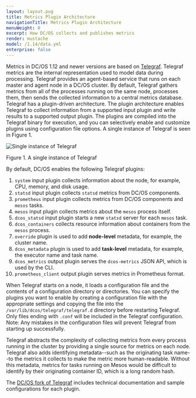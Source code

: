 ```yaml
---
layout: layout.pug
title: Metrics Plugin Architecture
navigationTitle: Metrics Plugin Architecture
menuWeight: 0
excerpt: How DC/OS collects and publishes metrics
render: mustache
model: /1.14/data.yml
enterprise: false
---
```


Metrics in DC/OS 1.12 and newer versions are based on [Telegraf](https://github.com/dcos/telegraf). Telegraf metrics are the internal representation used to model data during processing. Telegraf provides an agent-based service that runs on each master and agent node in a DC/OS cluster. By default, Telegraf gathers metrics from all of the processes running on the same node, processes them, then sends the collected information to a central metrics database. Telegraf has a plugin-driven architecture. The plugin architecture enables Telegraf to collect information from a supported input plugin and write results to a supported output plugin. The plugins are compiled into the Telegraf binary for execution, and you can selectively enable and customize plugins using configuration file options. A single instance of Telegraf is seen in Figure 1. 

![Single instance of Telegraf](/mesosphere/dcos/1.14/img/telegraf-architecture.png)

Figure 1. A single instance of Telegraf


By default, DC/OS enables the following Telegraf plugins:

 1. `system` input plugin collects information about the node, for example, CPU, memory, and disk usage.
 1. `statsd` input plugin collects `statsd` metrics from DC/OS components.
 1. `prometheus` input plugin collects metrics from DC/OS components and `mesos` tasks.
 1. `mesos` input plugin collects metrics about the `mesos` process itself.
 1. `dcos_statsd` input plugin starts a new `statsd` server for each `mesos` task.
 1. `dcos_containers` collects resource information about containers from the `mesos` process.
 1. `override` plugin is used to add **node-level** metadata, for example, the cluster name.
 1. `dcos_metadata` plugin is used to add **task-level** metadata, for example, the executor name and task name.
 1. `dcos_metrics` output plugin serves the `dcos-metrics` JSON API, which is used by the CLI.
 1. `prometheus_client` output plugin serves metrics in Prometheus format.

When Telegraf starts on a node, it loads a configuration file and the contents of a configuration directory or directories. You can specify the plugins you want to enable by creating a configuration file with the appropriate settings and copying the file into the `/var/lib/dcos/telegraf/telegraf.d` directory before restarting Telegraf. Only files ending with `.conf` will be included in the Telegraf configuration. Note: Any mistakes in the configuration files will prevent Telegraf from starting up successfully.

Telegraf abstracts the complexity of collecting metrics from every process running in the cluster by providing a single source for metrics on each node. Telegraf also adds identifying metadata--such as the originating task name--to the metrics it collects to make the metric more human-readable. Without this metadata, metrics for tasks running on Mesos would be difficult to identify by their originating container ID, which is a long random hash. 

The [DC/OS fork of Telegraf](https://github.com/dcos/telegraf) includes technical documentation and sample configurations for each plugin.
